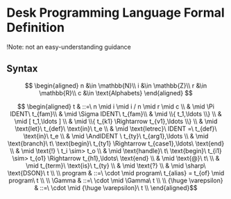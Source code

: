 # Desk Programming Language Formal Definition

!Note: not an easy-understanding guidance

## Syntax
$$
\begin{aligned}
n &\in \mathbb{N}\\
i &\in \mathbb{Z}\\
r &\in \mathbb{R}\\
c &\in \text{Alphabets}
\end{aligned}
$$

$$
\begin{aligned}
t & ::=\ n \mid i \mid i / n \mid r \mid c \\
& \mid \Pi IDENT\ t_{fam}\\
& \mid \Sigma IDENT\ t_{fam}\\
& \mid \\{ t_1,\ldots \\} \\
& \mid [ t_1,\ldots ] \\
& \mid \\{ t_{k1} \Rightarrow t_{v1},\ldots \\} \\
& \mid \text{let}\ t_{def}\ \text{in}\ t_e \\
& \mid \text{letrec}\ IDENT =\ t_{def}\ \text{in}\ t_e \\
& \mid \AndIDENT \ t_{ty}\ t_{arg1},\ldots \\
& \mid \text{branch}\ t\ \text{begin}\ t_{ty1} \Rightarrow t_{case1},\ldots\ \text{end} \\
& \mid \text{!} \ t_i \sim> t_o \\
& \mid \text{handle}\ t\ \text{begin}\ t_{i1} \sim> t_{o1} \Rightarrow t_{h1},\ldots\ \text{end} \\
& \mid \text{@}\ t\ \\
& \mid t_{term}\ \text{is}\ t_{ty} \\
& \mid \text{?} \\
& \mid \sharp\ \text{DSON}\ t \\
\\
program & ::=\ \cdot \mid program\ t_{alias} = t_{of} \mid program\ t \\
\\
\Gamma & ::=\ \cdot \mid \Gamma\ t \\
\\
{\huge \varepsilon} & ::=\ \cdot \mid {\huge \varepsilon}\ t \\
\end{aligned}$$
